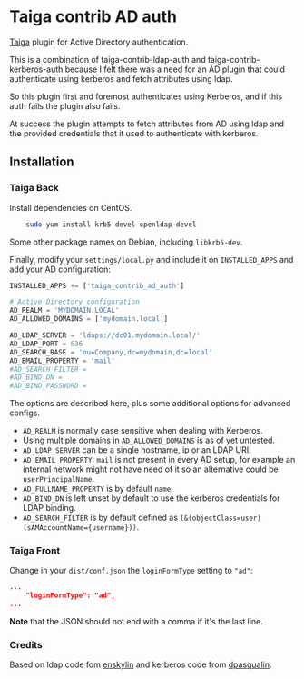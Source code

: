 Taiga contrib AD auth
=======================

[Taiga](https://github.com/taigaio/) plugin for Active Directory authentication.

This is a combination of taiga-contrib-ldap-auth and taiga-contrib-kerberos-auth because I felt there was a need for an AD plugin that could authenticate using kerberos and fetch attributes using ldap.

So this plugin first and foremost authenticates using Kerberos, and if this auth fails the plugin also fails. 

At success the plugin attempts to fetch attributes from AD using ldap and the provided credentials that it used to authenticate with kerberos.

Installation
------------

### Taiga Back

Install dependencies on CentOS.

```bash
	sudo yum install krb5-devel openldap-devel
```

Some other package names on Debian, including `libkrb5-dev`.

Finally, modify your `settings/local.py` and include it on `INSTALLED_APPS` and add your AD configuration:

```python
INSTALLED_APPS += ['taiga_contrib_ad_auth']

# Active Directory configuration
AD_REALM = 'MYDOMAIN.LOCAL'
AD_ALLOWED_DOMAINS = ['mydomain.local']

AD_LDAP_SERVER = 'ldaps://dc01.mydomain.local/'
AD_LDAP_PORT = 636
AD_SEARCH_BASE = 'ou=Company,dc=mydomain,dc=local'
AD_EMAIL_PROPERTY = 'mail'
#AD_SEARCH_FILTER = 
#AD_BIND_DN =
#AD_BIND_PASSWORD =
```

The options are described here, plus some additional options for advanced configs.

* `AD_REALM` is normally case sensitive when dealing with Kerberos.
* Using multiple domains in `AD_ALLOWED_DOMAINS` is as of yet untested.
* `AD_LDAP_SERVER` can be a single hostname, ip or an LDAP URI.
* `AD_EMAIL_PROPERTY`: `mail` is not present in every AD setup, for example an internal network might not have need of it so an alternative could be `userPrincipalName`.
* `AD_FULLNAME_PROPERTY` is by default `name`.
* `AD_BIND_DN` is left unset by default to use the kerberos credentials for LDAP binding. 
* `AD_SEARCH_FILTER` is by default defined as `(&(objectClass=user)(sAMAccountName={username}))`.


### Taiga Front

Change in your `dist/conf.json` the `loginFormType` setting to `"ad"`:

```json
...
    "loginFormType": "ad",
...
```

**Note** that the JSON should not end with a comma if it's the last line.

### Credits

Based on ldap code fom [enskylin](https://github.com/ensky/taiga-contrib-ldap-auth) and kerberos code from [dpasqualin](https://github.com/dpasqualin/taiga-contrib-kerberos-auth).
